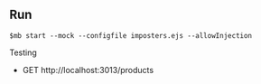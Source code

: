## Run
```
$mb start --mock --configfile imposters.ejs --allowInjection
```

Testing
* GET http://localhost:3013/products